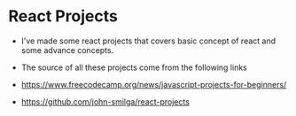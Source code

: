 # React Projects

- I've made some react projects that covers basic concept of react and some advance concepts.

- The source of all these projects come from the following links

- https://www.freecodecamp.org/news/javascript-projects-for-beginners/
- https://github.com/john-smilga/react-projects